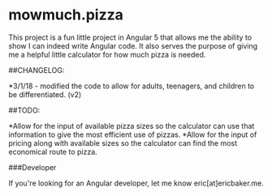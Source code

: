 # mowmuch.pizza

This project is a fun little project in Angular 5 that allows me the ability to show I can indeed write Angular code. It also serves the purpose of giving me a helpful little calculator for how much pizza is needed.

##CHANGELOG:

*3/1/18 - modified the code to allow for adults, teenagers, and children to be differentiated. (v2)

##TODO:

*Allow for the input of available pizza sizes so the calculator can use that information to give the most efficient use of pizzas.
*Allow for the input of pricing along with available sizes so the calculator can find the most economical route to pizza.

###Developer

If you're looking for an Angular developer, let me know eric[at]ericbaker.me.


